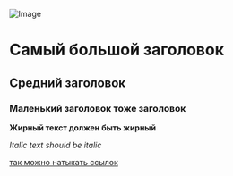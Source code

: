 ![Image]([http://url/a.png](https://img2.freepng.ru/20180829/etg/kisspng-clip-art-elephants-drawing-image-black-and-white-elephants-patrol-indonesian-wildfires-nfpa-xchange-5b873c6be53341.6965748415355894839388.jpg))

# Самый большой заголовок
## Средний заголовок
### Маленький заголовок тоже заголовок


**Жирный текст должен быть жирный**

*Italic text should be italic*

[так можно натыкать ссылок](http://google.com)

